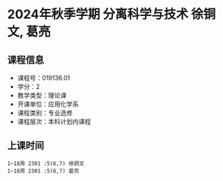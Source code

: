 # 2024年秋季学期 分离科学与技术 徐铜文, 葛亮






## 课程信息

- 课程号：019136.01
- 学分：2
- 教学类型：理论课
- 开课单位：应用化学系
- 课程类别：专业选修
- 课程层次：本科计划内课程

## 上课时间

```
1~18周 2301 :5(6,7) 徐铜文
1~18周 2301 :5(6,7) 葛亮
```

